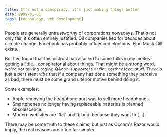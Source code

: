 ```yaml
---
title: It's not a conspiracy, it's just making things better
date: 9999-01-01
tags: [technology, web development]
---
```


People are generally untrustworthy of corporations nowadays. That's not only fair, it's often entirely justified. Oil companies lied for decades about climate change. Facebook has probably influenced elections. Elon Musk still exists.

But I've found that this distrust has also led to some folks in my circles getting a little... conspiratorial about things. That might be a strong word, we're not talking raging QAnon supporters or flat-earther level stuff. There's just a persistent _vibe_ that if a company has done something they perceive as bad, there must be some grand ulterior motive behind doing it.

Some examples:

- Apple removing the headphone port was to sell more headphones.
- Smartphones no longer having replaceable batteries is planned obsolescence.
- Modern websites are 'flat' and 'bland' because they want to [...]

There may be some truth to these claims, but just as Occam's Razor would imply, the real reasons are often far simpler.

